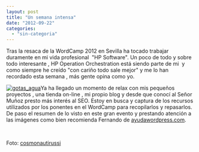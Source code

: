 ```yaml
---
layout: post
title: "Un semana intensa"
date: "2012-09-22"
categories: 
  - "sin-categoria"
---
```


Tras la resaca de la WordCamp 2012 en Sevilla ha tocado trabajar duramente en mi vida profesional  "HP Software". Un poco de todo y sobre todo interesante , HP Operation Orchestration está siendo parte de mi  y como siempre he creído "con cariño todo sale mejor" y me lo han recordado esta semana , más gente opina como yo.

[![gotas_agua](images/gotas_agua.jpg "gotas_agua")](https://luispuente.net/wp-content/uploads/2012/09/gotas_agua.jpg)Ya ha llegado un momento de relax con mis pequeños proyectos , una tienda on-line , mi propio blog y desde que conocí al Señor Muñoz presto más interés al SEO. Estoy en busca y captura de los recursos utilizados por los ponentes en el WordCamp para recopilarlos y repasarlos. De paso el resumen de lo visto en este gran evento y prestando atención a las imágenes como bien recomienda Fernando de [ayudawordpress.com](https://ayudawordpress.com "ayudawordpress.com").

 

Foto: [cosmonautirussi](https://www.flickr.com/photos/cosmonautirussi/ "cosmonautirussi")
